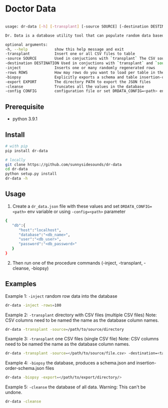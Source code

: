 # Doctor Data

```bash

usage: dr-data [-h] [-transplant] [-source SOURCE] [-destination DESTINATION] [-inject] [-rows ROWS] [-biopsy] [-export EXPORT] [-cleanse] [-config CONFIG]

Dr. Data is a database utility tool that can populate random data based on your schema or can import custom CSV data. See options below

optional arguments:
-h, --help            show this help message and exit
-transplant           Insert one or all CSV files to table
-source SOURCE        Used in conjuctions with `transplant` The CSV source file or directory. if directory, csv filenames need to match table names
-destination DESTINATION Used in conjuctions with `transplant` and `source`. if `source` is a file. destination TABLE is required
-inject               Inserts one or many randomly regenerated rows
-rows ROWS            How may rows do you want to load per table in the database, default is set in configuration
-biopsy               Explicitly exports a schema and table insertion-order JSON files
-export EXPORT        The directory PATH to export the JSON files
-cleanse              Truncates all the values in the database
-config CONFIG        configuration file or set DRDATA_CONFIG=<path> env variable
```
## Prerequisite
- python 3.9.1

## Install
```bash
# with pip
pip install dr-data

# locally
git clone https://github.com/sunnysidesounds/dr-data
cd dr-data
python setup.py install
dr-data -h
```

## Usage
1. Create a `dr_data.json` file with these values and set `DRDATA_CONFIG=<path>` env variable or using `-config=<path>`  parameter
```bash
{
   "db":{
      "host":"localhost",
      "database":"<db_name>",
      "user":"<db_user>",
      "password":"<db_password>"
   }
}
```
2. Then run one of the procedure commands (-inject, -transplant, -cleanse, -biopsy)

## Examples
Example 1: `-inject` random row data into the database
```bash
dr-data -inject -rows=100
```

Example 2: `-transplant` directory with CSV files (multiple CSV files)
Note: CSV columns need to be named the name as the database column names. 
```bash
dr-data -transplant -source=/path/to/source/directory
```

Example 3: `-transplant` one CSV files (single CSV file)
Note: CSV columns need to be named the name as the database column names.
```bash
dr-data -transplant -source=</path/to/source/file.csv> -destination=<table_name>
```

Example 4: `-biopsy` the database, produces a schema.json and insertion-order-schema.json files
```bash
dr-data -biopsy -export=</path/to/export/directory/>
```

Example 5: `-cleanse` the database of all data.
Warning: This can't be undone.
```bash
dr-data -cleanse
```


